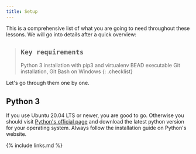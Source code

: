 ```yaml
---
title: Setup
---
```

This is a comprehensive list of what you are going to need throughout these lessons. We will go into details after a quick overview:
> ## `Key requirements`
>
> Python 3 installation with pip3 and virtualenv
> BEAD executable
> Git installation, Git Bash on Windows
{: .checklist}

Let's go through them one by one.

## Python 3
If you use Ubuntu 20.04 LTS or newer, you are good to go. Otherwise you should visit [Python's official page](https://www.python.org/downloads/)
and download the latest python version for your operating system. Always follow the installation guide on Python's website.

{% include links.md %}
